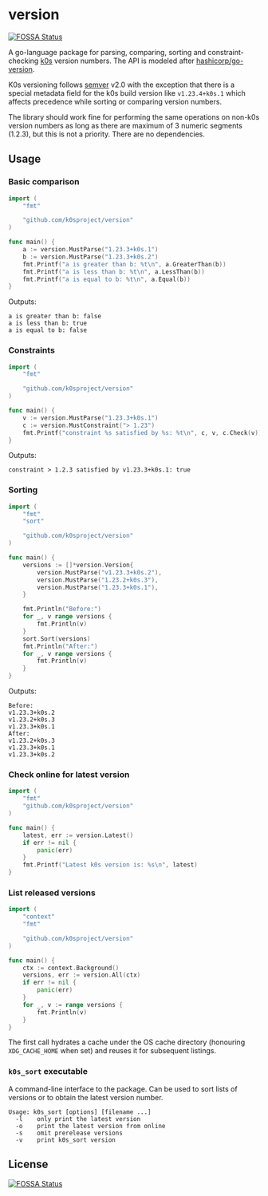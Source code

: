 # version
[![FOSSA Status](https://app.fossa.com/api/projects/git%2Bgithub.com%2Fk0sproject%2Fversion.svg?type=shield)](https://app.fossa.com/projects/git%2Bgithub.com%2Fk0sproject%2Fversion?ref=badge_shield)


A go-language package for parsing, comparing, sorting and constraint-checking [k0s](https://github.com/k0sproject/k0s) version numbers. The API is modeled after [hashicorp/go-version](https://github.com/hashicorp/go-version). 

K0s versioning follows [semver](https://semver.org/) v2.0 with the exception that there is a special metadata field for the k0s build version like `v1.23.4+k0s.1` which affects precedence while sorting or comparing version numbers.

The library should work fine for performing the same operations on non-k0s version numbers as long as there are maximum of 3 numeric segments (1.2.3), but this is not a priority. There are no dependencies.

## Usage

### Basic comparison

```go
import (
	"fmt"

	"github.com/k0sproject/version"
)

func main() {
	a := version.MustParse("1.23.3+k0s.1")
	b := version.MustParse("1.23.3+k0s.2")
	fmt.Printf("a is greater than b: %t\n", a.GreaterThan(b))
	fmt.Printf("a is less than b: %t\n", a.LessThan(b))
	fmt.Printf("a is equal to b: %t\n", a.Equal(b))
}
```

Outputs:

```text
a is greater than b: false
a is less than b: true
a is equal to b: false
```

### Constraints

```go
import (
	"fmt"

	"github.com/k0sproject/version"
)

func main() {
	v := version.MustParse("1.23.3+k0s.1")
	c := version.MustConstraint("> 1.23")
    fmt.Printf("constraint %s satisfied by %s: %t\n", c, v, c.Check(v))
}
```

Outputs:

```text
constraint > 1.2.3 satisfied by v1.23.3+k0s.1: true
```

### Sorting

```go
import (
	"fmt"
    "sort"

	"github.com/k0sproject/version"
)

func main() {
    versions := []*version.Version{
	    version.MustParse("v1.23.3+k0s.2"),
        version.MustParse("1.23.2+k0s.3"),
        version.MustParse("1.23.3+k0s.1"),
    }

    fmt.Println("Before:")
    for _, v range versions {
        fmt.Println(v)
    }
    sort.Sort(versions)
    fmt.Println("After:")
    for _, v range versions {
        fmt.Println(v)
    }
}
```

Outputs:

```text
Before:
v1.23.3+k0s.2
v1.23.2+k0s.3
v1.23.3+k0s.1
After:
v1.23.2+k0s.3
v1.23.3+k0s.1
v1.23.3+k0s.2
```

### Check online for latest version

```go
import (
	"fmt"
	"github.com/k0sproject/version"
)

func main() {
	latest, err := version.Latest()
	if err != nil {
		panic(err)
	}
	fmt.Printf("Latest k0s version is: %s\n", latest)
}
```

### List released versions

```go
import (
	"context"
	"fmt"

	"github.com/k0sproject/version"
)

func main() {
	ctx := context.Background()
	versions, err := version.All(ctx)
	if err != nil {
		panic(err)
	}
	for _, v := range versions {
		fmt.Println(v)
	}
}
```

The first call hydrates a cache under the OS cache directory (honouring `XDG_CACHE_HOME` when set) and reuses it for subsequent listings.

### `k0s_sort` executable

A command-line interface to the package. Can be used to sort lists of versions or to obtain the latest version number.

```console
Usage: k0s_sort [options] [filename ...]
  -l	only print the latest version
  -o	print the latest version from online
  -s	omit prerelease versions
  -v	print k0s_sort version
```


## License
[![FOSSA Status](https://app.fossa.com/api/projects/git%2Bgithub.com%2Fk0sproject%2Fversion.svg?type=large)](https://app.fossa.com/projects/git%2Bgithub.com%2Fk0sproject%2Fversion?ref=badge_large)

